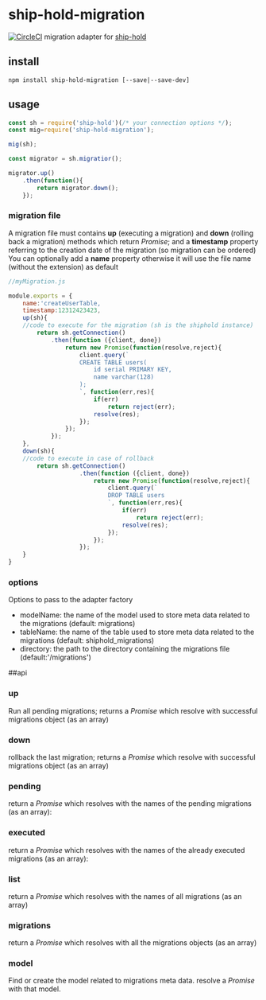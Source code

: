 # ship-hold-migration
[![CircleCI](https://circleci.com/gh/zorro-del-caribe/ship-hold-migration.svg?style=svg)](https://circleci.com/gh/zorro-del-caribe/ship-hold-migration)
migration adapter for [ship-hold](https://github.com/zorro-del-caribe/ship-hold)

## install
``npm install ship-hold-migration [--save|--save-dev]``
## usage

```Javascript
const sh = require('ship-hold')(/* your connection options */);
const mig=require('ship-hold-migration');

mig(sh);

const migrator = sh.migratior();

migrator.up()
    .then(function(){
        return migrator.down();
    });
```


### migration file 
A migration file must contains **up** (executing a migration) and **down** (rolling back a migration) methods which return *Promise*; and a **timestamp** property referring to the creation date of the migration (so migration can be ordered)
You can optionally add a **name** property otherwise it will use the file name (without the extension) as default

```Javascript
//myMigration.js

module.exports = {
    name:'createUserTable,
    timestamp:12312423423,
    up(sh){
    //code to execute for the migration (sh is the shiphold instance)
        return sh.getConnection()
            .then(function ({client, done})
                return new Promise(function(resolve,reject){
                    client.query(`
                    CREATE TABLE users(
                        id serial PRIMARY KEY,
                        name varchar(128)
                    );
                    `, function(err,res){
                        if(err)
                            return reject(err);
                        resolve(res);
                    });
                });
            });
    },
    down(sh){
    //code to execute in case of rollback
        return sh.getConnection()
                    .then(function ({client, done})
                        return new Promise(function(resolve,reject){
                            client.query(`
                            DROP TABLE users
                            `, function(err,res){
                                if(err)
                                    return reject(err);
                                resolve(res);
                            });
                        });
                    });
    }
}
```

### options
Options to pass to the adapter factory
* modelName: the name of the model used to store meta data related to the migrations (default: migrations)
* tableName: the name of the table used to store meta data related to the migrations (default: shiphold_migrations)
* directory: the path to the directory containing the migrations file (default:'/migrations')

##api
### up
Run all pending migrations; returns a *Promise* which resolve with successful migrations object (as an array)
### down
rollback the last migration; returns a *Promise* which resolve with successful migrations object (as an array)
### pending
return a *Promise* which resolves with the names of the pending migrations (as an array):
### executed
return a *Promise* which resolves with the names of the already executed migrations (as an array):
### list
return a *Promise* which resolves with the names of all migrations (as an array)
### migrations
return a *Promise* which resolves with all the migrations objects (as an array)
### model
Find or create the model related to migrations meta data. resolve a *Promise* with that model.
 
 
